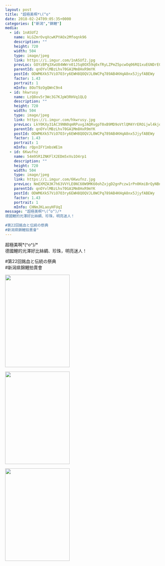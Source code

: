```yaml
---
layout: post
title: "超極美啊*\(^o" 
date: 2018-02-24T09:05:35+0000 
categories: ["新潟","錦鯉"] 
media:
  - id: 1nASUf2
    name: kLGZmrOvqXcwKPYAOx2Mfoqnk96
    description: ""   
    height: 720
    width: 504
    type: image/jpeg
    link: https://i.imgur.com/1nASUf2.jpg
    prevLoc: GOYzBPq3XwU84WWrn01JSq0OX59q0xfRyLZPmZ5pcwOq06RQ1xuEGNDrE0EQTXrpRqy1QJFE398Zpq0vSVgVy4kNBKSPkPNQjPjRUqKlG1Jl94Fo8Z8zAWr8iQrw8p9j15f3n4pOgjrQUNgYyBr7PxCP4mxJYQovUO0jxOJ36XIj11A7QXqEhAQx1RRrJJf3VxzLJOAJUmvKVkY9JNIA0Al3xp4jTJOJ9rxLnKuQlW9pVy36CBD56Po3q1fMAjMPYmxJFN5
    parentId: qnOYvlMBzLhv70GA1Mm8HxR9mYK
    postId: ODWM6Xk57ViO7O3ry6EWH8QOQVJL0WCPq789AB4KHqA8nx5JjyfABEWy
    factor: 1.43
    portrait: 1
    mInfo: 8OoT9zOgQWnC9n4
  - id: hkwrusy
    name: LzQ8ov5r3Wc3G7KJpW3RHVq1QLQ
    description: ""   
    height: 720
    width: 504
    type: image/jpeg
    link: https://i.imgur.com/hkwrusy.jpg
    prevLoc: LkY0KXy31AC39NN0qmRPuvgJAQRvgpT0xB9MD9oVtlQM4YrEROijwl4kjojViJy7wG1x3MF05RDg9kNvS393qE8RgpSw0WZ9y3k0cGnRpOWR7xi1RNlqn95BhMVmwyzmB7SNOAAOMqxJsqnz25qQ6Mhx7qyWmX4ZF7BqX725JNiYZZ5GmA7niXBAWNNvRvfDAOn1pYQqT59LvR64rBTrYVVAw7V6tNlXWjXlYNcDOQ53WM55C0kQmVqZkltR97VNlWEmFp4
    parentId: qnOYvlMBzLhv70GA1Mm8HxR9mYK
    postId: ODWM6Xk57ViO7O3ry6EWH8QOQVJL0WCPq789AB4KHqA8nx5JjyfABEWy
    factor: 1.43
    portrait: 1
    mInfo: rQpnIFY1mbsWE1m
  - id: 6Kwufnz
    name: 54m95R1ZNKFlX2EDm5xVu1O4rp1
    description: ""   
    height: 720
    width: 504
    type: image/jpeg
    link: https://i.imgur.com/6Kwufnz.jpg
    prevLoc: NmEXMZA3K7h63VVYLE0NC60W9MK60ohZxjgD2gnPczw1rPn0KmiBrQyNBnB4CoRNpqgx5wC3ARx6K9qMflZlGNzMOgFZlR7JEKoGtk7O4qlOy4SP3xJ2nwEQtyDARj62jjI8X3or97xPtvq3VRExnyhD5PGB2ozzhQZwXQVDvOioKK0NxRWOtOzM9KKYAxilOvv0EZQMsREOvNyjDYFO1P82rOJxU9kVrNy8xNil7Vq7wOBDhkjDXVogWKcZ6Xz7jYvBCwn
    parentId: qnOYvlMBzLhv70GA1Mm8HxR9mYK
    postId: ODWM6Xk57ViO7O3ry6EWH8QOQVJL0WCPq789AB4KHqA8nx5JjyfABEWy
    factor: 1.43
    portrait: 1
    mInfo: CHNmJKLaoyHFUqI
message: "超極美啊*\(^o^)/*  
德國鯉的光澤好比絲綢、珍珠，明亮迷人！  
  
#第22回銘血と伝統の祭典   
#新潟県錦鯉拍賣會"
---
```


超極美啊*\(^o^)/*  
德國鯉的光澤好比絲綢、珍珠，明亮迷人！  
  
#第22回銘血と伝統の祭典   
#新潟県錦鯉拍賣會


[//]: #media:  
<a href="https://i.imgur.com/1nASUf2.jpg"><img src="https://i.imgur.com/1nASUf2.jpg" height="300" width="210" /></a> 
  

<a href="https://i.imgur.com/hkwrusy.jpg"><img src="https://i.imgur.com/hkwrusy.jpg" height="300" width="210" /></a> 
  

<a href="https://i.imgur.com/6Kwufnz.jpg"><img src="https://i.imgur.com/6Kwufnz.jpg" height="300" width="210" /></a> 
 
